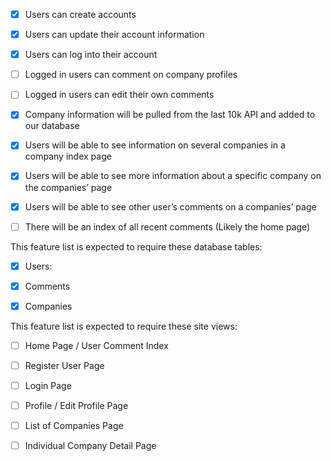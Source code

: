 - [X]	Users can create accounts

- [X]	Users can update their account information

- [X]	Users can log into their account

- [ ]	Logged in users can comment on company profiles

- [ ]	Logged in users can edit their own comments

- [X]	Company information will be pulled from the last 10k API and added to our database

- [X]	Users will be able to see information on several companies in a company index page

- [X]	Users will be able to see more information about a specific company on the companies’ page

- [X]	Users will be able to see other user’s comments on a companies’ page

- [ ]	There will be an index of all recent comments (Likely the home page)


This feature list is expected to require these database tables:

- [X] Users:


- [X] Comments


- [X] Companies


This feature list is expected to require these site views:

- [ ] Home Page / User Comment Index

- [ ] Register User Page

- [ ] Login Page

- [ ] Profile / Edit Profile Page

- [ ] List of Companies Page

- [ ] Individual Company Detail Page

